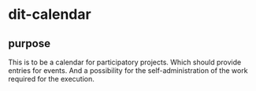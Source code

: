 # dit-calendar
## purpose
This is to be a calendar for participatory projects. Which should provide entries for events. And a possibility for the self-administration of the work required for the execution.
